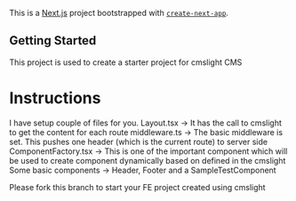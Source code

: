 This is a [Next.js](https://nextjs.org) project bootstrapped with [`create-next-app`](https://nextjs.org/docs/app/api-reference/cli/create-next-app).

## Getting Started

This project is used to create a starter project for cmslight CMS
# Instructions
I have setup couple of files for you.
Layout.tsx -> It has the call to cmslight to get the content for each route
middleware.ts -> The basic middleware is set. This pushes one header (which is the current route) to server side
ComponentFactory.tsx -> This is one of the important component which will be used to create component dynamically based on defined in the cmslight
Some basic components -> Header, Footer and a SampleTestComponent

Please fork this branch to start your FE project created using cmslight



